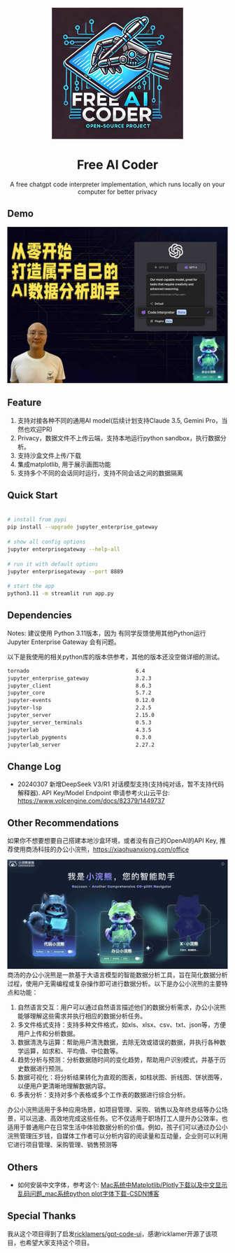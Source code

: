 <div align="center">

<p align="center">
<img width="300px" alt="Fee AI Coder" src="assets/logo.jpg">
</p>

# Free AI Coder

A free chatgpt code interpreter implementation, which runs locally on your computer for better privacy

</div>

## Demo

[![从零开始 打造自己的AI数据分析助手](assets/demo.jpg)](https://www.bilibili.com/video/BV1s5FXe5EFg/?share_source=copy_web&vd_source=981c39eaab5e0c91fb090a05f55c2d4a)

## Feature

1. 支持对接各种不同的通用AI model(后续计划支持Claude 3.5, Gemini Pro，当然也欢迎PR)
2. Privacy，数据文件不上传云端，支持本地运行python sandbox，执行数据分析。
3. 支持沙盒文件上传/下载
4. 集成matplotlib, 用于展示画图功能
5. 支持多个不同的会话同时运行，支持不同会话之间的数据隔离

## Quick Start

```bash

# install from pypi
pip install --upgrade jupyter_enterprise_gateway

# show all config options
jupyter enterprisegateway --help-all

# run it with default options
jupyter enterprisegateway --port 8889

# start the app
python3.11 -m streamlit run app.py
```

## Dependencies

Notes: 建议使用 Python 3.11版本，因为 有同学反馈使用其他Python运行 Jupyter Enterprise Gateway 会有问题。

以下是我使用的相关python库的版本供参考，其他的版本还没空做详细的测试。
```bash
tornado                                  6.4
jupyter_enterprise_gateway               3.2.3
jupyter_client                           8.6.3
jupyter_core                             5.7.2
jupyter-events                           0.12.0
jupyter-lsp                              2.2.5
jupyter_server                           2.15.0
jupyter_server_terminals                 0.5.3
jupyterlab                               4.3.5
jupyterlab_pygments                      0.3.0
jupyterlab_server                        2.27.2
```

## Change Log

- 20240307 新增DeepSeek V3/R1 对话模型支持(支持纯对话，暂不支持代码解释器). API Key/Model Endpoint 申请参考火山云平台: https://www.volcengine.com/docs/82379/1449737

## Other Recommendations

如果你不想要想要自己搭建本地沙盒环境，或者没有自己的OpenAI的API Key, 推荐使用商汤科技的办公小浣熊，https://xiaohuanxiong.com/office

![](assets/raccoon.jpg)
商汤的办公小浣熊是一款基于大语言模型的智能数据分析工具，旨在简化数据分析过程，使用户无需编程或复杂操作即可进行数据分析。以下是办公小浣熊的主要特点和功能：

1. 自然语言交互：用户可以通过自然语言描述他们的数据分析需求，办公小浣熊能够理解这些需求并执行相应的数据分析任务。
2. 多文件格式支持：支持多种文件格式，如xls、xlsx、csv、txt、json等，方便用户上传和分析数据。
3. 数据清洗与运算：帮助用户清洗数据，去除无效或错误的数据，并执行各种数学运算，如求和、平均值、中位数等。
4. 趋势分析与预测：分析数据随时间的变化趋势，帮助用户识别模式，并基于历史数据进行预测。
5. 数据可视化：将分析结果转化为直观的图表，如柱状图、折线图、饼状图等，以便用户更清晰地理解数据内容。
6. 多表分析：支持对多个表格或多个工作表的数据进行综合分析。

办公小浣熊适用于多种应用场景，如项目管理、采购、销售以及年终总结等办公场景，可以迅速、高效地完成这些任务。它不仅适用于职场打工人提升办公效率，也适用于普通用户在日常生活中体验数据分析的价值。例如，孩子们可以通过办公小浣熊管理压岁钱，自媒体工作者可以分析内容的阅读量和互动量，企业则可以利用它进行项目管理、采购管理、销售预测等


## Others

- 如何安装中文字体，参考这个: [Mac系统中Matplotlib/Plotly下载以及中文显示乱码问题_mac系统python plot字体下载-CSDN博客](https://blog.csdn.net/weixin_47751174/article/details/123965843)

## Special Thanks

我从这个项目得到了启发[ricklamers/gpt-code-ui](https://github.com/ricklamers/gpt-code-ui)，感谢ricklamer开源了该项目，也希望大家支持这个项目。
